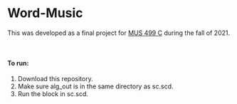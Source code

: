 # Word-Music
This was developed as a final project for [MUS 499 C](https://courses.illinois.edu/schedule/2021/fall/MUS/499#:~:text=beginning%20DAW%20users.-,38243,-Conference) during the fall of 2021.

<br>

#### To run:
1. Download this repository.
2. Make sure alg_out is in the same directory as sc.scd.
3. Run the block in sc.scd.